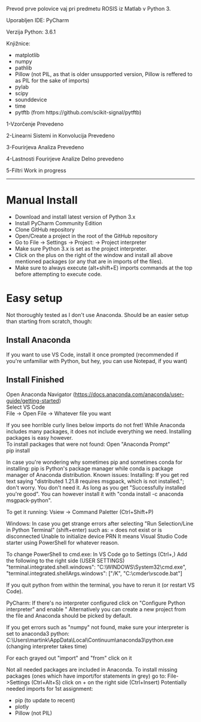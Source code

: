 Prevod prve polovice vaj pri predmetu ROSIS iz Matlab v Python 3.

<p>Uporabljen IDE:	PyCharm</p>
<p>Verzija Python:	3.6.1</p>
<p>Knjižnice:</p>
<ul>
	<li>matplotlib</li>
	<li>numpy</li>
	<li>pathlib</li>
	<li>Pillow (not PIL, as that is older unsupported version, Pillow is reffered to as PIL for the sake of imports)</li>
	<li>pylab</li>
	<li>scipy</li>
	<li>sounddevice</li>
	<li>time</li>
	<li>pytftb (from https://github.com/scikit-signal/pytftb)</li>
</ul>

<p>1-Vzorčenje				Prevedeno</p>
<p>2-Linearni Sistemi in Konvolucija	Prevedeno</p>
<p>3-Fourirjeva Analiza			Prevedeno</p>
<p>4-Lastnosti Fourirjeve Analize	Delno prevedeno</p>
<p>5-Filtri				Work in progress</p>

----------------------------------------------------------------------------------------------------

<h1>Manual Install</h1>
<ul>
	<li>Download and install latest version of Python 3.x</li>
	<li>Install PyCharm Community Edition</li>
	<li>Clone GitHub repository</li>
	<li>Open/Create a project in the root of the GitHub repository</li>
	<li>Go to File -> Settings -> Project: <name> -> Project interpreter</li>
	<li>Make sure Python 3.x is set as the project interpreter.</li>
	<li>Click on the plus on the right of the window and install all above mentioned packages (or any that are in imports of the files).</li>
	<li>Make sure to always execute (alt+shift+E) imports commands at the top before attempting to execute code.</li>
</ul>

<h1>Easy setup</h1>
Not thoroughly tested as I don't use Anaconda. Should be an easier setup than starting from scratch, though:

<h2>Install Anaconda</h2>

<p>If you want to use VS Code, install it once prompted (recommended if you're unfamiliar with Python, but hey, you can use Notepad, if you want)</p>
	
<h2>Install Finished</h2>

Open Anaconda Navigator (https://docs.anaconda.com/anaconda/user-guide/getting-started)</br>
Select VS Code</br>
File -> Open File -> Whatever file you want</br>
	
If you see horrible curly lines below imports do not fret! While Anaconda includes many packages, it does not include everything we need. Installing packages is easy however.</br>
To install packages that were not found:
Open "Anaconda Prompt"<br/>
	pip install <package>

In case you're wondering why sometimes pip and sometimes conda for installing: pip is Python's package manager while conda is package manager of Anaconda distribution.
Known issues:
Installing: If you get red text saying "distributed 1.21.8 requires msgpack, which is not installed."; don't worry. You don't need it. As long as you get "Successfully installed <package> you're good". You can however install it with "conda install -c anaconda msgpack-python".

To get it running:
Vsiew -> Command Paletter (Ctrl+Shift+P)

Windows:
In case you get strange errors after selecting "Run Selection/Line in Python Terminal" (shift+enter) such as:
= does not exist or is disconnected
Unable to initialize device PRN
It means Visual Studio Code starter using PowerShell for whatever reason.

To change PowerShell to cmd.exe:
In VS Code go to Settings (Ctrl+,)
Add the following to the right side (USER SETTINGS)
"terminal.integrated.shell.windows": "C:\\WINDOWS\\System32\\cmd.exe",
"terminal.integrated.shellArgs.windows": ["/K", "C:\\cmder\\vscode.bat"]

If you quit python from within the terminal, you have to rerun it (or restart VS Code).

PyCharm:
If there's no interpreter configured click on "Configure Python interpreter" and enable " Alternatively you can create a new project from the file and Anaconda should be picked by default.

If you get errors such as "numpy" not found, make sure your interpreter is set to anaconda3 python:
C:\Users\martink\AppData\Local\Continuum\anaconda3\python.exe (changing interpreter takes time)

For each grayed out "import" and "from" click on it 

Not all needed packages are included in Anaconda. To install missing packages (ones which have import/for statements in grey) go to:
File->Settings (Ctrl+Alt+S) click on + on the right side (Ctrl+Insert)
Potentially needed imports for 1st assignment:
<ul>
	<li>pip (to update to recent)</li>
	<li>plotly</li>
	<li>Pillow (not PIL)</li>
</ul>
